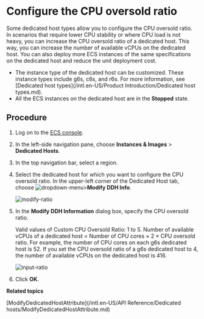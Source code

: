 # Configure the CPU oversold ratio

Some dedicated host types allow you to configure the CPU oversold ratio. In scenarios that require lower CPU stability or where CPU load is not heavy, you can increase the CPU oversold ratio of a dedicated host. This way, you can increase the number of available vCPUs on the dedicated host. You can also deploy more ECS instances of the same specifications on the dedicated host and reduce the unit deployment cost.

-   The instance type of the dedicated host can be customized. These instance types include g6s, c6s, and r6s. For more information, see [Dedicated host types](/intl.en-US/Product Introduction/Dedicated host types.md).
-   All the ECS instances on the dedicated host are in the **Stopped** state.

## Procedure

1.  Log on to the [ECS console](https://ecs.console.aliyun.com).

2.  In the left-side navigation pane, choose **Instances & Images** \> **Dedicated Hosts**.

3.  In the top navigation bar, select a region.

4.  Select the dedicated host for which you want to configure the CPU oversold ratio. In the upper-left corner of the Dedicated Host tab, choose ![dropdown-menu](../images/p199068.png)\>**Modify DDH Info**.

    ![modify-ratio](https://static-aliyun-doc.oss-accelerate.aliyuncs.com/assets/img/en-US/7925690161/p201716.png)

5.  In the **Modify DDH Information** dialog box, specify the CPU oversold ratio.

    Valid values of Custom CPU Oversold Ratio: 1 to 5. Number of available vCPUs of a dedicated host = Number of CPU cores × 2 × CPU oversold ratio. For example, the number of CPU cores on each g6s dedicated host is 52. If you set the CPU oversold ratio of a g6s dedicated host to 4, the number of available vCPUs on the dedicated host is 416.

    ![input-ratio](https://static-aliyun-doc.oss-accelerate.aliyuncs.com/assets/img/en-US/7925690161/p201718.png)

6.  Click **OK**.


**Related topics**  


[ModifyDedicatedHostAttribute](/intl.en-US/API Reference/Dedicated hosts/ModifyDedicatedHostAttribute.md)


